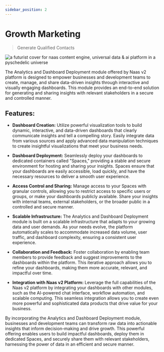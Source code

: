 ```yaml
---
sidebar_position: 2
---
```


# Growth Marketing
> Generate Qualified Contacts

![a futurist cover for naas content engine, universal data & ai platform in a pyschedelic universe](https://media.discordapp.net/attachments/1084579666175729694/1107795724667728012/jeymassa_a_futurist_cover_for_naas_content_engine_universal_dat_82fc3ef4-d86a-4d2b-bc5e-7126b97e2e45.png?width=2180&height=1246)

The Analytics and Dashboard Deployment module offered by Naas v2 platform is designed to empower businesses and development teams to create, manage, and share data-driven insights through interactive and visually engaging dashboards. This module provides an end-to-end solution for generating and sharing insights with relevant stakeholders in a secure and controlled manner.

## Features:

*   **Dashboard Creation:** Utilize powerful visualization tools to build dynamic, interactive, and data-driven dashboards that clearly communicate insights and tell a compelling story. Easily integrate data from various sources and apply advanced data manipulation techniques to create insightful visualizations that meet your business needs.
    
*   **Dashboard Deployment:** Seamlessly deploy your dashboards to dedicated containers called "Spaces," providing a stable and secure environment for hosting and sharing your insights. Spaces ensure that your dashboards are easily accessible, load quickly, and have the necessary resources to deliver a smooth user experience.
    
*   **Access Control and Sharing:** Manage access to your Spaces with granular controls, allowing you to restrict access to specific users or groups, or make your dashboards publicly available. Share your insights with internal teams, external stakeholders, or the broader public in a controlled and secure manner.
    
*   **Scalable Infrastructure:** The Analytics and Dashboard Deployment module is built on a scalable infrastructure that adapts to your growing data and user demands. As your needs evolve, the platform automatically scales to accommodate increased data volume, user traffic, and dashboard complexity, ensuring a consistent user experience.
    
*   **Collaboration and Feedback:** Foster collaboration by enabling team members to provide feedback and suggest improvements to the dashboards within the platform. This iterative approach allows you to refine your dashboards, making them more accurate, relevant, and impactful over time.
    
*   **Integration with Naas v2 Platform:** Leverage the full capabilities of the Naas v2 platform by integrating your dashboards with other modules, such as the AI-powered chat interface, workflow automation, and scalable computing. This seamless integration allows you to create even more powerful and sophisticated data products that drive value for your business.
    

By incorporating the Analytics and Dashboard Deployment module, businesses and development teams can transform raw data into actionable insights that inform decision-making and drive growth. This powerful offering enables users to build impactful dashboards, deploy them in dedicated Spaces, and securely share them with relevant stakeholders, harnessing the power of data in an efficient and secure manner.